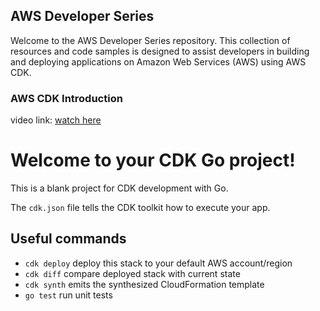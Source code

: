 ## AWS Developer Series

Welcome to the AWS Developer Series repository. This collection of resources and code samples is designed to assist developers in building and deploying applications on Amazon Web Services (AWS) using AWS CDK.

### AWS CDK Introduction

video link: [watch here](https://youtu.be/iNnnypPAHag?feature=shared)


# Welcome to your CDK Go project!

This is a blank project for CDK development with Go.

The `cdk.json` file tells the CDK toolkit how to execute your app.

## Useful commands

 * `cdk deploy`      deploy this stack to your default AWS account/region
 * `cdk diff`        compare deployed stack with current state
 * `cdk synth`       emits the synthesized CloudFormation template
 * `go test`         run unit tests

